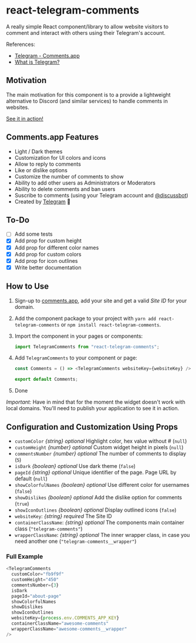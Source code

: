 # react-telegram-comments

A really simple React component/library to allow website visitors to comment and interact with others using their Telegram's account.

References:

- [Telegram - Comments.app](https://comments.app/)
- [What is Telegram?](https://telegram.org/faq#q-what-is-telegram-what-do-i-do-here)

## Motivation

The main motivation for this component is to a provide a lightweight alternative to Discord (and similar services) to handle comments in websites.

[See it in action!](https://actionauta.com/notes/integrating-tailwind-css-modules-sass-stylelint-nextjs)

## Comments.app Features

- Light / Dark themes
- Customization for UI colors and icons
- Allow to reply to comments
- Like or dislike options
- Customize the number of comments to show
- Ability to add other users as Administrators or Moderators
- Ability to delete comments and ban users
- Suscribe to comments (using your Telegram account and [@discussbot](https://t.me/discussbot))
- Created by [Telegram](https://telegram.org) :blue_heart:

## To-Do

- [ ] Add some tests
- [x] Add prop for custom height
- [x] Add prop for different color names
- [x] Add prop for custom colors
- [x] Add prop for icon outlines
- [x] Write better documentation

## How to Use

1. Sign-up to [comments.app](https://comments.app), add your site and get a valid _Site ID_ for your domain.
2. Add the component package to your project with `yarn add react-telegram-comments` or `npm install react-telegram-comments`.
3. Import the component in your pages or components:
   ```javascript
   import TelegramComments from "react-telegram-comments";
   ```
4. Add `TelegramComments` to your component or page:

   ```javascript
   const Comments = () => <TelegramComments websiteKey={websiteKey} />;

   export default Comments;
   ```

5. Done

_Important:_ Have in mind that for the moment the widget doesn't work with local domains. You'll need to publish your application to see it in action.

## Configuration and Customization Using Props

- `customColor` _{string}_ _optional_ Highlight color, hex value without # (`null`)
- `customHeight` _{number}_ _optional_ Custom widget height in pixels (`null`)
- `commentsNumber` _{number}_ _optional_ The number of comments to display (`5`)
- `isDark` _{boolean}_ _optional_ Use dark theme (`false`)
- `pageId` _{string}_ _optional_ Unique identifier of the page. Page URL by default (`null`)
- `showColorfulNames` _{boolean}_ _optional_ Use different color for usernames (`false`)
- `showDislikes` _{boolean}_ _optional_ Add the dislike option for comments (`true`)
- `showIconOutlines` _{boolean}_ _optional_ Display outlined icons (`false`)
- `websiteKey`: _{string}_ _required_ The Site ID
- `containerClassName`: _{string}_ _optional_ The components main container class (`"telegram-comments"`)
- `wrapperClassName`: _{string}_ _optional_ The inner wrapper class, in case you need another one (`"telegram-comments__wrapper"`)

### Full Example

```javascript
<TelegramComments
  customColor="fb9f9f"
  customHeight="450"
  commentsNumber={3}
  isDark
  pageId="about-page"
  showColorfulNames
  showDislikes
  showIconOutlines
  websiteKey={process.env.COMMENTS_APP_KEY}
  containerClassName="awesome-comments"
  wrapperClassName="awesome-comments__wrapper"
/>
```
